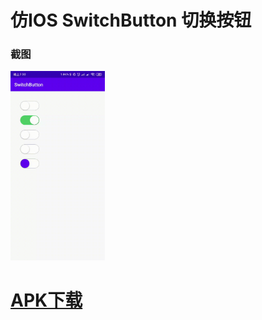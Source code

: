# 仿IOS SwitchButton 切换按钮

### 截图
<img src="picture/screenshot.gif" alt="图片替换文本" width="30%" />

# <a href="/apk/app-debug.apk" alt="APK下载">APK下载</a>
